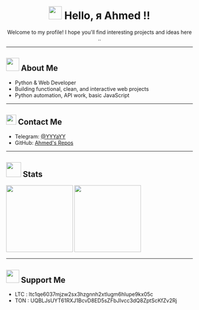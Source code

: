 <h1 align="center">
  <img src="https://pixelartmaker-data-78746291193.nyc3.digitaloceanspaces.com/image/56270ff679d24b7.png" width="35px" height="35px">
  Hello, я Ahmed !!
</h1>

<p align="center">
Welcome to my profile! I hope you'll find interesting projects and ideas here ..
</p>

---

<h2>
  <img src="https://mystickermania.com/cdn/stickers/cute-cats/cute-black-cat-pixel-512x512.png" width="35px" height="35px">
  About Me
</h2>

-  Python & Web Developer  
-  Building functional, clean, and interactive web projects  
-  Python automation, API work, basic JavaScript  
---

<h2>
  <img src="https://freesvg.org/img/Black-Pixel-Mouse-Cursor-Arow-Fixed.png" width="27px" height="27px">
  Contact Me
</h2>

- Telegram: [@YYYaYY](https://t.me/YYYaYY)  
- GitHub: [Ahmed's Repos](https://github.com/AhmedTools)  

---

<h2>
  <img src="https://pixelartmaker-data-78746291193.nyc3.digitaloceanspaces.com/image/f582f3bf8dcca6c.png" width="40px" height="40px">
  Stats
</h2>

<p align="left">
  <img height="180em" src="https://github-readme-stats.vercel.app/api?username=ahmedtools&show_icons=true&theme=dark&hide_border=true" />
  <img height="180em" src="https://github-readme-stats.vercel.app/api/top-langs/?username=ahmedtools&layout=compact&theme=dark&hide_border=true" />
</p>

---

<h2>
  <img src="https://clipground.com/images/pixel-png-cute-2.png" width="35px" height="35px">
  Support Me
</h2>

- LTC : ltc1qe6037mjzw2sx3hzgnnh2xtlugm6hlupe9kx05c
- TON : UQBLJsUYT61RXJ1BcvD8ED5sZFbJIvcc3dQ8ZptScKfZv2Rj
